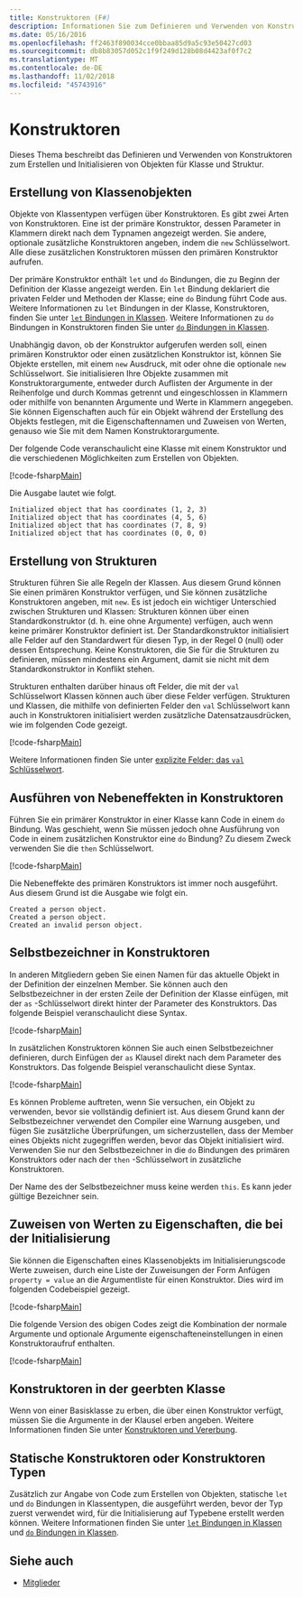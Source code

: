 ```yaml
---
title: Konstruktoren (F#)
description: Informationen Sie zum Definieren und Verwenden von Konstruktoren in f# zu erstellen und initialisieren die Klasse und Struktur von Objekten.
ms.date: 05/16/2016
ms.openlocfilehash: ff2463f890034cce0bbaa85d9a5c93e50427cd03
ms.sourcegitcommit: db8b83057d052c1f9f249d128b08d4423af0f7c2
ms.translationtype: MT
ms.contentlocale: de-DE
ms.lasthandoff: 11/02/2018
ms.locfileid: "45743916"
---
```

# <a name="constructors"></a>Konstruktoren

Dieses Thema beschreibt das Definieren und Verwenden von Konstruktoren zum Erstellen und Initialisieren von Objekten für Klasse und Struktur.

## <a name="construction-of-class-objects"></a>Erstellung von Klassenobjekten

Objekte von Klassentypen verfügen über Konstruktoren. Es gibt zwei Arten von Konstruktoren. Eine ist der primäre Konstruktor, dessen Parameter in Klammern direkt nach dem Typnamen angezeigt werden. Sie andere, optionale zusätzliche Konstruktoren angeben, indem die `new` Schlüsselwort. Alle diese zusätzlichen Konstruktoren müssen den primären Konstruktor aufrufen.

Der primäre Konstruktor enthält `let` und `do` Bindungen, die zu Beginn der Definition der Klasse angezeigt werden. Ein `let` Bindung deklariert die privaten Felder und Methoden der Klasse; eine `do` Bindung führt Code aus. Weitere Informationen zu `let` Bindungen in der Klasse, Konstruktoren, finden Sie unter [ `let` Bindungen in Klassen](let-bindings-in-classes.md). Weitere Informationen zu `do` Bindungen in Konstruktoren finden Sie unter [ `do` Bindungen in Klassen](do-bindings-in-classes.md).

Unabhängig davon, ob der Konstruktor aufgerufen werden soll, einen primären Konstruktor oder einen zusätzlichen Konstruktor ist, können Sie Objekte erstellen, mit einem `new` Ausdruck, mit oder ohne die optionale `new` Schlüsselwort. Sie initialisieren Ihre Objekte zusammen mit Konstruktorargumente, entweder durch Auflisten der Argumente in der Reihenfolge und durch Kommas getrennt und eingeschlossen in Klammern oder mithilfe von benannten Argumente und Werte in Klammern angegeben. Sie können Eigenschaften auch für ein Objekt während der Erstellung des Objekts festlegen, mit die Eigenschaftennamen und Zuweisen von Werten, genauso wie Sie mit dem Namen Konstruktorargumente.

Der folgende Code veranschaulicht eine Klasse mit einem Konstruktor und die verschiedenen Möglichkeiten zum Erstellen von Objekten.

[!code-fsharp[Main](../../../../samples/snippets/fsharp/lang-ref-2/snippet3501.fs)]

Die Ausgabe lautet wie folgt.

```console
Initialized object that has coordinates (1, 2, 3)
Initialized object that has coordinates (4, 5, 6)
Initialized object that has coordinates (7, 8, 9)
Initialized object that has coordinates (0, 0, 0)
```

## <a name="construction-of-structures"></a>Erstellung von Strukturen

Strukturen führen Sie alle Regeln der Klassen. Aus diesem Grund können Sie einen primären Konstruktor verfügen, und Sie können zusätzliche Konstruktoren angeben, mit `new`. Es ist jedoch ein wichtiger Unterschied zwischen Strukturen und Klassen: Strukturen können über einen Standardkonstruktor (d. h. eine ohne Argumente) verfügen, auch wenn keine primärer Konstruktor definiert ist. Der Standardkonstruktor initialisiert alle Felder auf den Standardwert für diesen Typ, in der Regel 0 (null) oder dessen Entsprechung. Keine Konstruktoren, die Sie für die Strukturen zu definieren, müssen mindestens ein Argument, damit sie nicht mit dem Standardkonstruktor in Konflikt stehen.

Strukturen enthalten darüber hinaus oft Felder, die mit der `val` Schlüsselwort Klassen können auch über diese Felder verfügen. Strukturen und Klassen, die mithilfe von definierten Felder den `val` Schlüsselwort kann auch in Konstruktoren initialisiert werden zusätzliche Datensatzausdrücken, wie im folgenden Code gezeigt.

[!code-fsharp[Main](../../../../samples/snippets/fsharp/lang-ref-2/snippet3502.fs)]

Weitere Informationen finden Sie unter [explizite Felder: das `val` Schlüsselwort](explicit-fields-the-val-keyword.md).

## <a name="executing-side-effects-in-constructors"></a>Ausführen von Nebeneffekten in Konstruktoren

Führen Sie ein primärer Konstruktor in einer Klasse kann Code in einem `do` Bindung. Was geschieht, wenn Sie müssen jedoch ohne Ausführung von Code in einem zusätzlichen Konstruktor eine `do` Bindung? Zu diesem Zweck verwenden Sie die `then` Schlüsselwort.

[!code-fsharp[Main](../../../../samples/snippets/fsharp/lang-ref-2/snippet3503.fs)]

Die Nebeneffekte des primären Konstruktors ist immer noch ausgeführt. Aus diesem Grund ist die Ausgabe wie folgt ein.

```console
Created a person object.
Created a person object.
Created an invalid person object.
```

## <a name="self-identifiers-in-constructors"></a>Selbstbezeichner in Konstruktoren

In anderen Mitgliedern geben Sie einen Namen für das aktuelle Objekt in der Definition der einzelnen Member. Sie können auch den Selbstbezeichner in der ersten Zeile der Definition der Klasse einfügen, mit der `as` -Schlüsselwort direkt hinter der Parameter des Konstruktors. Das folgende Beispiel veranschaulicht diese Syntax.

[!code-fsharp[Main](../../../../samples/snippets/fsharp/lang-ref-2/snippet3504.fs)]

In zusätzlichen Konstruktoren können Sie auch einen Selbstbezeichner definieren, durch Einfügen der `as` Klausel direkt nach dem Parameter des Konstruktors. Das folgende Beispiel veranschaulicht diese Syntax.

[!code-fsharp[Main](../../../../samples/snippets/fsharp/lang-ref-2/snippet3505.fs)]

Es können Probleme auftreten, wenn Sie versuchen, ein Objekt zu verwenden, bevor sie vollständig definiert ist. Aus diesem Grund kann der Selbstbezeichner verwendet den Compiler eine Warnung ausgeben, und fügen Sie zusätzliche Überprüfungen, um sicherzustellen, dass der Member eines Objekts nicht zugegriffen werden, bevor das Objekt initialisiert wird. Verwenden Sie nur den Selbstbezeichner in die `do` Bindungen des primären Konstruktors oder nach der `then` -Schlüsselwort in zusätzliche Konstruktoren.

Der Name des der Selbstbezeichner muss keine werden `this`. Es kann jeder gültige Bezeichner sein.

## <a name="assigning-values-to-properties-at-initialization"></a>Zuweisen von Werten zu Eigenschaften, die bei der Initialisierung

Sie können die Eigenschaften eines Klassenobjekts im Initialisierungscode Werte zuweisen, durch eine Liste der Zuweisungen der Form Anfügen `property = value` an die Argumentliste für einen Konstruktor. Dies wird im folgenden Codebeispiel gezeigt.

[!code-fsharp[Main](../../../../samples/snippets/fsharp/lang-ref-2/snippet3506.fs)]

Die folgende Version des obigen Codes zeigt die Kombination der normale Argumente und optionale Argumente eigenschafteneinstellungen in einen Konstruktoraufruf enthalten.

[!code-fsharp[Main](../../../../samples/snippets/fsharp/lang-ref-2/snippet3507.fs)]

## <a name="constructors-in-inherited-class"></a>Konstruktoren in der geerbten Klasse

Wenn von einer Basisklasse zu erben, die über einen Konstruktor verfügt, müssen Sie die Argumente in der Klausel erben angeben. Weitere Informationen finden Sie unter [Konstruktoren und Vererbung](../inheritance.md#constructors-and-inheritance).

## <a name="static-constructors-or-type-constructors"></a>Statische Konstruktoren oder Konstruktoren Typen

Zusätzlich zur Angabe von Code zum Erstellen von Objekten, statische `let` und `do` Bindungen in Klassentypen, die ausgeführt werden, bevor der Typ zuerst verwendet wird, für die Initialisierung auf Typebene erstellt werden können. Weitere Informationen finden Sie unter [ `let` Bindungen in Klassen](let-bindings-in-classes.md) und [ `do` Bindungen in Klassen](do-bindings-in-classes.md).

## <a name="see-also"></a>Siehe auch

- [Mitglieder](index.md)

